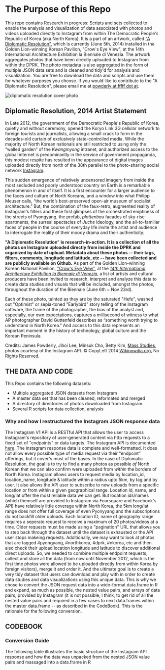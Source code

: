 # The Purpose of this Repo

This repo contains Research in progress: Scripts and sets collected to enable the analysis and visualization of data associated with photos and videos uploaded directly to Instagram from within The Democratic People's Republic of Korea (aka North Korea). It is a part of an artwork, called ["A Diplomatic Resolution"](http://wikipowdia.org/diplomaticresolution), which is currently (June 5th, 2014) installed in the Golden Lion-winning Korean Pavilion, "Crow's Eye View", at the 14th International Architecture Exhibition la Biennale di Venezia. The artwork aggregates photos that have been directly uploaded to Instagram from within the DPRK. The photo metadata is also aggregated in the form of multiple JSON data sets and is cleaned and tidy'd for analysis and visualization. You are free to download the data and scripts and use them for whatever purposes you choose. If you would like to contribute to the "A Diplomatic Resolution", please email me at [powderly at fffff dot at](mailto:powderly@fffff.at).


![diplomatic resolution cover photo](http://wikipowdia.org/images/logo/diplomaticresolution.jpg)
## Diplomatic Resolution, 2014 Artist Statement


In Late 2012, the government of the Democratic People's Republic of Korea, quietly and without ceremony, opened the Koryo Link 3G cellular network to foreign tourists and journalists, allowing a small crack to form in the decades-old curtain of exclusively state-controlled media. While the majority of North Korean nationals are still restricted to using only the “walled garden” of the *Kwangmyong* intranet, and authorized access to the global internet is predominantly in the service of government propaganda, this modest respite has resulted in the appearance of digital images uploaded directly from north of the 38th parallel to the photo-sharing social network [Instagram](http://instagram.com/#).

This sudden emergence of relatively uncensored imagery from inside the most secluded and poorly understood country on Earth is a remarkable phenomenon in and of itself. It is a first encounter for a larger audience to the faces and culture of North Koreans, and a window into what Philipp Meuser calls, “the world’s best-preserved open-air museum of socialist architecture.” But, the combination of the faux-retro, augmented reality of Instagram's filters and these first glimpses of the orchestrated emptiness of the streets of Pyongyang, the prefab, *plattenbau* facades of sky-rise apartments, the surreal spectacles of *Juche* ideology, and the all-to-familiar faces of people in the course of everyday life invite the artist and audience to interrogate the reality of their moody drama and their authenticity.

**"A Diplomatic Resolution" is research-in-action. It is a collection of all the photos on Instagram uploaded directly from inside the DPRK and organized by date of upload. Metadata about these photos -- their tags, filters, comments, longitude and latitude, etc -- have been collected and are publicly available on Github.** As part of the Golden Lion-winning Korean National Pavilion, ["Crow's Eye View"](http://www.korean-pavilion.or.kr/14pavilion/index.html), at the [*14th International Architecture Exhibition la Biennale di Venezia*](http://www.labiennale.org/en/architecture/news/07-06.html), a list of artists and cultural producers have been invited to research, interpret and analyze this data to create data studies and visuals that will be included, amongst the photos, throughout the duration of the Biennale (June 6th ~ Nov 23rd).

Each of these photo, tainted as they are by the saturated "Hefe", washed out "Optimist" or sepia-toned "Earlybird" story telling of the Instagram software, the frame of the photographer, the bias of the analyst and, especially, our own expectations, captures a millisecond of witness to what AP photographer David Guttenfeld describes as “something worth trying to understand in North Korea.” And access to this data represents an important moment in the history of technology, global culture and the Korean Peninsula.

Credits: James Powderly, Jihoi Lee, Minsuk Cho, Betty Kim, [Mass Studies](http://www.massstudies.com/), photos courtesy of the Instagram API. © CopyLeft 2014 [Wikipowdia.org.](http://wikipowdia.org) No Rights Reserved.

## THE DATA AND CODE

This Repo contains the following datasets:
* Multiple aggregated JSON datasets from Instagram
* A master data set that has been cleaned, reformated and merged
* A directory of directories of photos downloaded from Instagram
* Several R scripts for data collection, analysis

### Why and how I restructured the Instagram JSON response data

The Instagram V1 API is a RESTful API that allows the user to access Instagram's repository of user-generated content via http requests to a fixed set of "endpoints" or data targets. The Instagram API is documented [here](http://instagram.com/developer/#). The instagram response data is complete and well-formatted. It does not allow every possible type of media request via their "endpoint" offerings, but it cover's most of the bases. In the case of Diplomatic Resolution, the goal is to try to find a many photos as possible *of* North Korean that we can also confirm were uploaded from *within* the borders of North Korea. Instagram allows users to request media by location_id, location_name, longitude & latitude within a radius upto 5km, by tag and by user. It also allows the API user to subscribe to new uploads from a specific location or from within a given geographical range. Location id, name, and long/lat offer the most reliable data we can get. But location ids/names (which themself are provided to Instagram via Foursquare and Facebook's API) have relatively little coverage within North Korea, the 5km long/lat range does not offer full coverage of even Pyonyyang and the subscriptions do not backfill older uploads. Each location ID, name of geography range requires a seperate request to receive a maximum of 20 photos/videos at a time. Older requests must be made using a "pagination" URL that allows you to step back through the dataset until the dataset is exhausted or the API user stops makeing requests. Additionally, we may want to look at photos that are tagged #pyongyang, #northkorea, #dprk, #nkorea, etc and then also check their upload location longitude and latitude to discover additional direct uploads. So, we needed to combine multiple endpoint requests, collect and store all the data (from now until November 2012, which is the first time photos were allowed to be uploaded directly from within Korea by foreign visitors), merge it and order it. And the ultimate goal is to create a very tidy dataset that users can download and play with in order to create data studies and data visualizations using this unique data. This is why we chose to convert the JSON request data into a wide-format data.frame in R and expand, as much as possible, the nested value pairs, and arrays of data pairs, provided by Instagram (it is not possible, I think, to get rid of all the nested value pairs and required in a few cases to next data.frames within the master data.frame -- as described in the CodeBook). This is the rationale for the following conversion. 

## CODEBOOK
### Conversion Guide

The following table illustrates the basic structure of the Instagram API response and how the data was unpacked from the nested JSON value pairs and massaged into a data.frame in R


